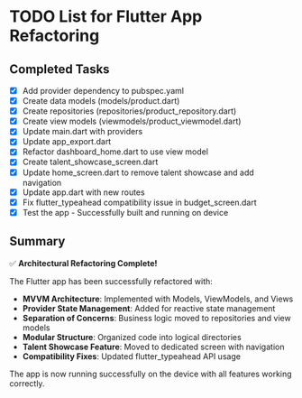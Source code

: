 # TODO List for Flutter App Refactoring

## Completed Tasks
- [x] Add provider dependency to pubspec.yaml
- [x] Create data models (models/product.dart)
- [x] Create repositories (repositories/product_repository.dart)
- [x] Create view models (viewmodels/product_viewmodel.dart)
- [x] Update main.dart with providers
- [x] Update app_export.dart
- [x] Refactor dashboard_home.dart to use view model
- [x] Create talent_showcase_screen.dart
- [x] Update home_screen.dart to remove talent showcase and add navigation
- [x] Update app.dart with new routes
- [x] Fix flutter_typeahead compatibility issue in budget_screen.dart
- [x] Test the app - Successfully built and running on device

## Summary
✅ **Architectural Refactoring Complete!**

The Flutter app has been successfully refactored with:
- **MVVM Architecture**: Implemented with Models, ViewModels, and Views
- **Provider State Management**: Added for reactive state management
- **Separation of Concerns**: Business logic moved to repositories and view models
- **Modular Structure**: Organized code into logical directories
- **Talent Showcase Feature**: Moved to dedicated screen with navigation
- **Compatibility Fixes**: Updated flutter_typeahead API usage

The app is now running successfully on the device with all features working correctly.
